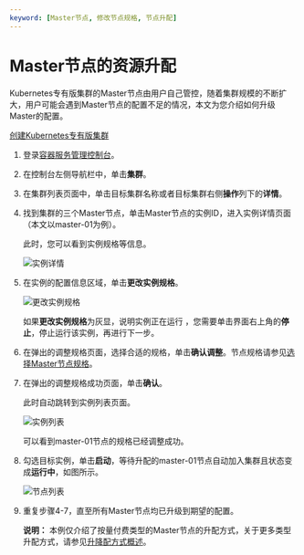 ```yaml
---
keyword: [Master节点, 修改节点规格, 节点升配]
---
```


# Master节点的资源升配

Kubernetes专有版集群的Master节点由用户自己管控，随着集群规模的不断扩大，用户可能会遇到Master节点的配置不足的情况，本文为您介绍如何升级Master的配置。

[创建Kubernetes专有版集群](/intl.zh-CN/Kubernetes集群用户指南/集群/创建集群/创建Kubernetes专有版集群.md)

1.  登录[容器服务管理控制台](https://cs.console.aliyun.com)。

2.  在控制台左侧导航栏中，单击**集群**。

3.  在集群列表页面中，单击目标集群名称或者目标集群右侧**操作**列下的**详情**。

4.  找到集群的三个Master节点，单击Master节点的实例ID，进入实例详情页面（本文以master-01为例）。

    此时，您可以看到实例规格等信息。

    ![实例详情](https://static-aliyun-doc.oss-accelerate.aliyuncs.com/assets/img/zh-CN/5463659951/p50527.png)

5.  在实例的配置信息区域，单击**更改实例规格**。

    ![更改实例规格](https://static-aliyun-doc.oss-accelerate.aliyuncs.com/assets/img/zh-CN/5463659951/p50517.png)

    如果**更改实例规格**为灰显，说明实例正在运行 ，您需要单击界面右上角的**停止**，停止运行该实例，再进行下一步。

6.  在弹出的调整规格页面，选择合适的规格，单击**确认调整**。节点规格请参见[选择Master节点规格](/intl.zh-CN/最佳实践/集群/ECS选型.md)。

7.  在弹出的调整规格成功页面，单击**确认**。

    此时自动跳转到实例列表页面。

    ![实例列表](https://static-aliyun-doc.oss-accelerate.aliyuncs.com/assets/img/zh-CN/5463659951/p50514.png)

    可以看到master-01节点的规格已经调整成功。

8.  勾选目标实例，单击**启动**，等待升配的master-01节点自动加入集群且状态变成**运行中**，如图所示。

    ![节点列表](https://static-aliyun-doc.oss-accelerate.aliyuncs.com/assets/img/zh-CN/5463659951/p50530.png)

9.  重复步骤4-7，直至所有Master节点均已升级到期望的配置。

    **说明：** 本例仅介绍了按量付费类型的Master节点的升配方式，关于更多类型升配方式，请参见[升降配方式概述](/intl.zh-CN/实例/升降配实例/升降配方式概述.md)。


